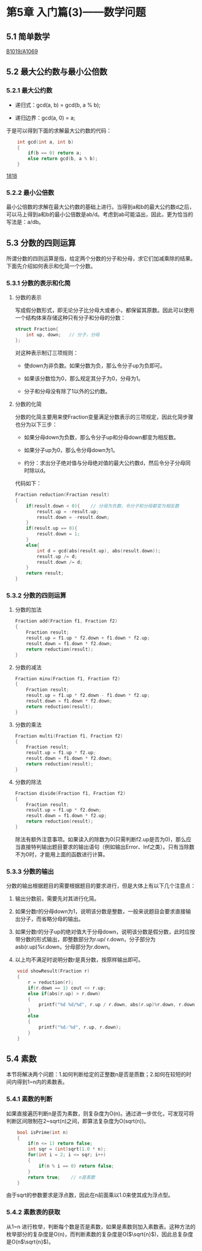 # 第5章 入门篇(3)——数学问题

## 5.1 简单数学

[B1019/A1069](https://github.com/Vuean/AlgorithmNote/blob/main/Chapter5/Chapter5/Sec1Exa1DigitalBlackHole/main.cpp)

## 5.2 最大公约数与最小公倍数

### 5.2.1 最大公约数

- 递归式：gcd(a, b) = gcd(b, a % b);

- 递归边界：gcd(a, 0) = a;

于是可以得到下面的求解最大公约数的代码：

```C++
    int gcd(int a, int b)
    {
        if(b == 0) return a;
        else return gcd(b, a % b);
    }
```

[1818](https://github.com/Vuean/AlgorithmNote/blob/main/Chapter5/Chapter5/Sec2Exa1GreatestCommonDivisor/main.cpp)

### 5.2.2 最小公倍数

最小公倍数的求解在最大公约数的基础上进行。当得到a和b的最大公约数d之后，可以马上得到a和b的最小公倍数是ab/d。考虑到ab可能溢出，因此，更为恰当的写法是：a/db。

## 5.3 分数的四则运算

所谓分数的四则运算是指，给定两个分数的分子和分母，求它们加减乘除的结果。下面先介绍如何表示和化简一个分数。

### 5.3.1 分数的表示和化简

1. 分数的表示

    写成假分数形式，即无论分子比分母大或者小，都保留其原数。因此可以使用一个结构体来存储这种只有分子和分母的分数：

    ```C++
    struct Fraction{
        int up, down;   // 分子，分母
    };
    ```

    对这种表示制订三项规则：

    - 使down为非负数。如果分数为负，那么令分子up为负即可。

    - 如果该分数恰为0，那么规定其分子为0，分母为1。

    - 分子和分母没有除了1以外的公约数。

2. 分数的化简

    分数的化简主要用来使Fraction变量满足分数表示的三项规定，因此化简步骤也分为以下三步：

    - 如果分母down为负数，那么令分子up和分母down都变为相反数。

    - 如果分子up为0，那么令分母down为1。

    - 约分：求出分子绝对值与分母绝对值的最大公约数d，然后令分子分母同时除以d。

    代码如下：

    ```C++
    Fraction reduction(Fraction result)
    {
        if(result.down < 0){    // 分母为负数，令分子和分母都变为相反数
            result.up = -result.up;
            result.down = -result.down;
        }
        if(result.up == 0){
            result.down = 1;
        }
        else{
            int d = gcd(abs(result.up), abs(result.down));
            result.up /= d;
            result.down /= d;
        }
        return result;
    }
    ```

### 5.3.2 分数的四则运算

1. 分数的加法

    ```C++
    Fraction add(Fraction f1, Fraction f2)
    {
        Fraction result;
        result.up = f1.up * f2.down + f1.down * f2.up;
        result.down = f1.down * f2.down;
        return reduction(result);
    }
    ```

2. 分数的减法

    ```C++
    Fraction minu(Fraction f1, Fraction f2)
    {
        Fraction result;
        result.up = f1.up * f2.down - f1.down * f2.up;
        result.down = f1.down * f2.down;
        return reduction(result);
    }
    ```

3. 分数的乘法

    ```C++
    Fraction multi(Fraction f1, Fraction f2)
    {
        Fraction result;
        result.up = f1.up * f2.up;
        result.down = f1.down * f2.down;
        return reduction(result);
    }
    ```

4. 分数的除法

    ```C++
    Fraction divide(Fraction f1, Fraction f2)
    {
        Fraction result;
        result.up = f1.up * f2.down;
        result.down = f1.down * f2.up;
        return reduction(result);
    }
    ```

    除法有额外注意事项。如果读入的除数为0(只需判断f2.up是否为0)，那么应当直接特判输出题目要求的输出语句（例如输出Error、Inf之类）。只有当除数不为0时，才能用上面的函数进行计算。

### 5.3.3 分数的输出

分数的输出根据题目的需要根据题目的要求进行，但是大体上有以下几个注意点：

1. 输出分数前，需要先对其进行化简。

2. 如果分数r的分母down为1，说明该分数是整数，一般来说题目会要求直接输出分子，而省略分母的输出。

3. 如果分数r的分子up的绝对值大于分母down，说明该分数是假分数，此时应按带分数的形式输出，即整数部分为r.up/ r.down，分子部分为asb(r.up)%r.down，分母部分为r.down。

4. 以上均不满足时说明分数r是真分数，按原样输出即可。

```C++
    void showResult(Fraction r)
    {
        r = reduction(r);
        if(r.down == 1) cout << r.up;
        else if(abs(r.up) > r.down)
        {
            printf("%d %d/%d", r.up / r.down, abs(r.up)%r.down, r.down);
        }
        else
        {
            printf("%d／%d", r.up, r.down);
        }
    }
```

## 5.4 素数

本节将解决两个问题：1.如何判断给定的正整数n是否是质数；2.如何在较短的时间内得到1~n内的素数表。

### 5.4.1 素数的判断

如果直接遍历判断n是否为素数，则复杂度为O(n)。通过进一步优化，可发现可将判断区间限制在2~sqrt(n)之间，即算法复杂度为O(sqrt(n))。

```C++
    bool isPrime(int n)
    {
        if(n <= 1) return false;
        int sqr = (int)sqrt(1.0 * n);
        for(int i = 2; i <= sqr; i++)
        {
            if(n % i == 0) return false;
        }
        return true;    // n是素数
    }
```

由于sqrt的参数要求是浮点数，因此在n前面乘以1.0来使其成为浮点型。

### 5.4.2 素数表的获取

从1~n 进行枚举，判断每个数是否是素数，如果是素数则加入素数表。这种方法的枚举部分的复杂度是O(n)，而判断素数的复杂度是O($\sqrt{n}$)，因此总复杂度是O(n$\sqrt{n}$)。

